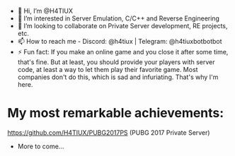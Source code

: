 - 👋 Hi, I’m @H4TIUX
- 👀 I’m interested in Server Emulation, C/C++ and Reverse Engineering
- 💞️ I’m looking to collaborate on Private Server development, RE projects, etc.
- 📫 How to reach me - Discord: @h4tiux | Telegram: @h4tiuxbotbotbot
- ⚡ Fun fact: If you make an online game and you close it after some time, that's fine. But at least, you should provide your players with server code, at least a way to let them play their favorite game. Most companies don't do this, which is sad and infuriating. That's why I'm here. 

# My most remarkable achievements:
https://github.com/H4TIUX/PUBG2017PS (PUBG 2017 Private Server)
- More to come...
